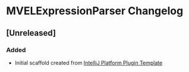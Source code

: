 <!-- Keep a Changelog guide -> https://keepachangelog.com -->

# MVELExpressionParser Changelog

## [Unreleased]
### Added
- Initial scaffold created from [IntelliJ Platform Plugin Template](https://github.com/JetBrains/intellij-platform-plugin-template)
